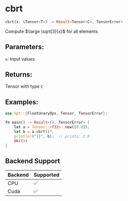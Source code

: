 # cbrt
```rust
cbrt(x: &Tensor<T>) -> Result<Tensor<C>, TensorError>
```
Compute $\large \sqrt[3]{x}$ for all elements

## Parameters:
`x`: Input values

## Returns:
Tensor with type `C`

## Examples:
```rust
use hpt::{FloatUnaryOps, Tensor, TensorError};

fn main() -> Result<(), TensorError> {
    let a = Tensor::<f32>::new([8.0]);
    let b = a.cbrt()?;
    println!("{}", b);  // prints: 2.0
    Ok(())
}
```
## Backend Support
| Backend | Supported |
|---------|-----------|
| CPU     | ✅         |
| Cuda    | ✅        |